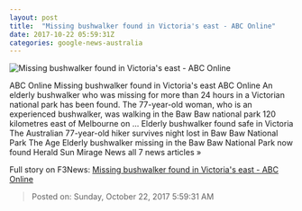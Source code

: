 ```yaml
---
layout: post
title:  "Missing bushwalker found in Victoria's east - ABC Online"
date: 2017-10-22 05:59:31Z
categories: google-news-australia
---
```


![Missing bushwalker found in Victoria's east - ABC Online](http://www.abc.net.au/news/image/9074600-1x1-700x700.jpg)

ABC Online Missing bushwalker found in Victoria's east ABC Online An elderly bushwalker who was missing for more than 24 hours in a Victorian national park has been found. The 77-year-old woman, who is an experienced bushwalker, was walking in the Baw Baw national park 120 kilometres east of Melbourne on ... Elderly bushwalker found safe in Victoria The Australian 77-year-old hiker survives night lost in Baw Baw National Park The Age Elderly bushwalker missing in the Baw Baw National Park now found Herald Sun Mirage News all 7 news articles »


Full story on F3News: [Missing bushwalker found in Victoria's east - ABC Online](http://www.f3nws.com/n/aGjzpD)

> Posted on: Sunday, October 22, 2017 5:59:31 AM
